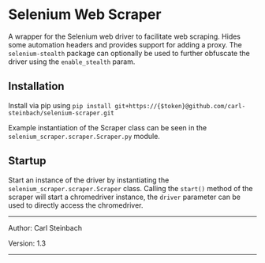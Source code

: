 # Selenium Web Scraper

A wrapper for the Selenium web driver to facilitate web scraping. Hides some automation headers and provides support for
adding a proxy. The `selenium-stealth` package can optionally be used to further obfuscate the driver using the
`enable_stealth` param.

## Installation

Install via pip using `pip install git+https://{$token}@github.com/carl-steinbach/selenium-scraper.git`

Example instantiation of the Scraper class can be seen in the `selenium_scraper.scraper.Scraper.py` module.

## Startup

Start an instance of the driver by instantiating the `selenium_scraper.scraper.Scraper` class.
Calling the `start()` method of the scraper will start a chromedriver instance, the `driver` parameter can be used to
directly access the chromedriver.

---

Author:  Carl Steinbach

Version: 1.3

---
